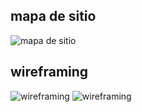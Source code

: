 

## mapa de sitio

![mapa de sitio](/home/jonh/Documentos) 

## wireframing

![wireframing](/home/jonh/Documentos) 
![wireframing](/home/jonh/Documentos) 
